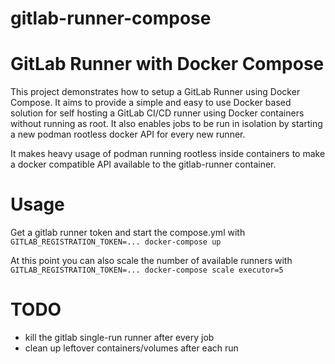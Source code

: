 # gitlab-runner-compose

# GitLab Runner with Docker Compose

This project demonstrates how to setup a GitLab Runner using Docker Compose.
It aims to provide a simple and easy to use Docker based solution for self hosting
a GitLab CI/CD runner using Docker containers without running as root. 
It also enables jobs to be run in isolation by starting a new podman rootless docker API
for every new runner.

It makes heavy usage of podman running rootless inside containers to make a
docker compatible API available to the gitlab-runner container.

# Usage #
Get a gitlab runner token and start the compose.yml with
`GITLAB_REGISTRATION_TOKEN=... docker-compose up`

At this point you can also scale the number of available
runners with `GITLAB_REGISTRATION_TOKEN=... docker-compose scale executor=5`

# TODO #
- kill the gitlab single-run runner after every job
- clean up leftover containers/volumes after each run
